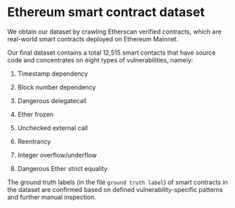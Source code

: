 #  Ethereum smart contract dataset

We obtain our dataset by crawling Etherscan verified contracts, which are real-world smart contracts deployed on Ethereum Mainnet.

Our final dataset contains a total 12,515 smart contacts that have source code and concentrates on eight types of vulnerabilities, namely:

1. Timestamp dependency

2. Block number dependency

3. Dangerous delegatecall  

4. Ether frozen

5. Unchecked external call  

6. Reentrancy  

7. Integer overflow/underflow  

8. Dangerous Ether strict equality

The ground truth labels (in the file `ground truth label`) of smart contracts in the dataset are confirmed based on defined vulnerability-specific patterns and further manual inspection.